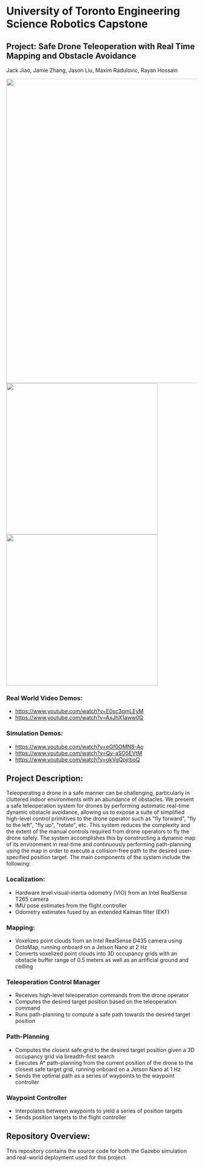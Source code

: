 # University of Toronto Engineering Science Robotics Capstone
## Project: Safe Drone Teleoperation with Real Time Mapping and Obstacle Avoidance 
Jack Jiao, Jamie Zhang, Jason Liu, Maxim Radulovic, Rayan Hossain

<img src="https://github.com/JasonJZLiu/ROB498_Capstone/assets/34286328/f1101a9f-74a0-483b-9881-820a2edf474d" width="805"/>

<img src="https://github.com/JasonJZLiu/ROB498_Capstone/assets/34286328/81ec932b-2b7d-4c47-adf8-efb8a0404261" width="400"/>
<img src="https://github.com/JasonJZLiu/ROB498_Capstone/assets/34286328/e6133dd6-4254-423e-9e1f-5c4b39b1f420" width="400"/>

### Real World Video Demos:
- https://www.youtube.com/watch?v=E0sc3qmLEyM
- https://www.youtube.com/watch?v=AxJhX1aww0Q

### Simulation Demos:
- https://www.youtube.com/watch?v=eGf0OMN8-Ao
- https://www.youtube.com/watch?v=Qy-aSO5EVtM
- https://www.youtube.com/watch?v=okVgQpjrboQ

## Project Description:
Teleoperating a drone in a safe manner can be challenging, particularly in cluttered indoor environments with an abundance of obstacles. We present a safe teleoperation system for drones by performing automatic real-time dynamic obstacle avoidance, allowing us to expose a suite of simplified high-level control primitives to the drone operator such as "fly forward", "fly to the left", "fly up", "rotate", etc. This system reduces the complexity and the extent of the manual controls required from drone operators to fly the drone safely. The system accomplishes this by constructing a dynamic map of its environment in real-time and continuously performing path-planning using the map in order to execute a collision-free path to the desired user-specified position target. The main components of the system include the following:

### Localization: 
- Hardware level visual-inertia odometry (VIO) from an Intel RealSense T265 camera
- IMU pose estimates from the flight controller
- Odometry estimates fused by an extended Kalman filter (EKF)

### Mapping: 
- Voxelizes point clouds from an Intel RealSense D435 camera using OctoMap, running onboard on a Jetson Nano at 2 Hz
- Converts voxelized point clouds into 3D occupancy grids with an obstacle buffer range of 0.5 meters as well as an artificial ground and ceilling

### Teleoperation Control Manager
- Receives high-level teleoperation commands from the drone operator
- Computes the desired target position based on the teleoperation command
- Runs path-planning to compute a safe path towards the desired target position

### Path-Planning
- Computes the closest safe grid to the desired target position given a 3D occupancy grid via breadth-first search
- Executes A* path-planning from the current position of the drone to the closest safe target grid, running onboard on a Jetson Nano at 1 Hz
- Sends the optimal path as a series of waypoints to the waypoint controller

### Waypoint Controller
- Interpolates between waypoints to yield a series of position targets
- Sends position targets to the flight controller


## Repository Overview:
This repository contains the source code for both the Gazebo simulation and real-world deployment used for this project.
